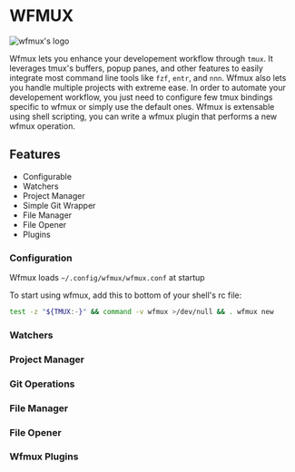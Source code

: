 # WFMUX

![wfmux's logo](url)

Wfmux lets you enhance your developement workflow through `tmux`. It leverages
tmux's buffers, popup panes, and other features to easily integrate most
command line tools like `fzf`, `entr`, and `nnn`. Wfmux also lets you handle
multiple projects with extreme ease. In order to automate your developement
workflow, you just need to configure few tmux bindings specific to wfmux or
simply use the default ones. Wfmux is extensable using shell scripting, you
can write a wfmux plugin that performs a new wfmux operation.

## Features

* Configurable
* Watchers
* Project Manager
* Simple Git Wrapper
* File Manager
* File Opener
* Plugins

### Configuration

Wfmux loads `~/.config/wfmux/wfmux.conf` at startup

To start using wfmux, add this to bottom of your shell's rc file:

```sh
test -z "${TMUX:-}" && command -v wfmux >/dev/null && . wfmux new
```

### Watchers 

### Project Manager

### Git Operations

### File Manager

### File Opener

### Wfmux Plugins
